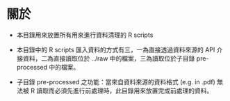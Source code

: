 ﻿# 關於

* 本目錄用來放置所有用來進行資料清理的 R scripts

* 本目錄中的 R scripts 匯入資料的方式有三，一為直接透過資料來源的 API 介接資料，二為直接讀取位於 ../raw 中的檔案，三為讀取位於子目錄 pre-processed 中的檔案。

* 子目錄 pre-processed 之功能：當來自資料來源的資料格式 (e.g. in .pdf) 無法被 R 讀取而必須先進行前處理時，此目錄用來放置完成前處理的資料。
